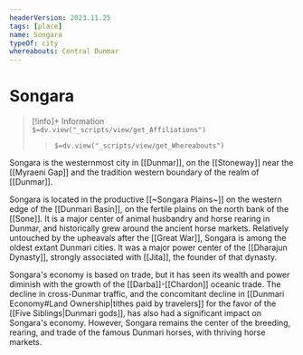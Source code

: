 ```yaml
---
headerVersion: 2023.11.25
tags: [place]
name: Songara
typeOf: city
whereabouts: Central Dunmar
---
```

# Songara
>[!info]+ Information  
> `$=dv.view("_scripts/view/get_Affiliations")`  
>> `$=dv.view("_scripts/view/get_Whereabouts")`

Songara is the westernmost city in [[Dunmar]], on the [[Stoneway]] near the [[Myraeni Gap]] and the tradition western boundary of the realm of [[Dunmar]]. 

Songara is located in the productive [[~Songara Plains~]] on the western edge of the [[Dunmari Basin]], on the fertile plains on the north bank of the [[Sone]]. It is a major center of animal husbandry and horse rearing in Dunmar, and historically grew around the ancient horse markets. Relatively untouched by the upheavals after the [[Great War]], Songara is among the oldest extant Dunmari cities. It was a major power center of the [[Dharajun Dynasty]], strongly associated with [[Jita]], the founder of that dynasty. 

Songara's economy is based on trade, but it has seen its wealth and power diminish with the growth of the [[Darba]]-[[Chardon]] oceanic trade. The decline in cross-Dunmar traffic, and the concomitant decline in [[Dunmari Economy#Land Ownership|tithes paid by travelers]] for the favor of the [[Five Siblings|Dunmari gods]], has also had a significant impact on Songara's economy. However, Songara remains the center of the breeding, rearing, and trade of the famous Dunmari horses, with thriving horse markets.